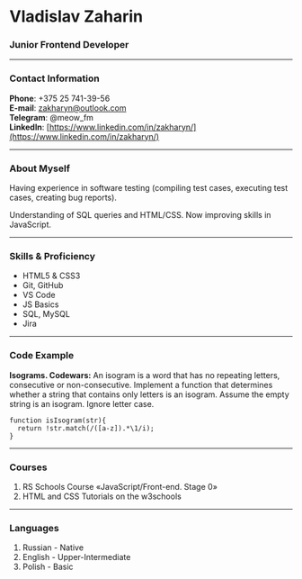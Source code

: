 # Vladislav Zaharin
### Junior Frontend Developer

***

### Contact Information

**Phone**: +375 25 741-39-56  
**E-mail**: zakharyn@outlook.com  
**Telegram**: @meow_fm  
**LinkedIn**: [https://www.linkedin.com/in/zakharyn/](https://www.linkedin.com/in/zakharyn/)  

***

### About Myself

Having experience in software testing (compiling test cases, executing test cases, creating bug reports).

Understanding of SQL queries and HTML/CSS. Now improving skills in JavaScript.

***

### Skills & Proficiency

* HTML5 & CSS3  
* Git, GitHub  
* VS Code  
* JS Basics  
* SQL, MySQL  
* Jira

***

### Code Example

**Isograms. Codewars:** An isogram is a word that has no repeating letters, consecutive or non-consecutive. Implement a function that determines whether a string that contains only letters is an isogram. Assume the empty string is an isogram. Ignore letter case.

```
function isIsogram(str){
  return !str.match(/([a-z]).*\1/i);
}
```

***

### Courses

1. RS Schools Course «JavaScript/Front-end. Stage 0»  
2. HTML and CSS Tutorials on the w3schools  

***

### Languages

1. Russian - Native  
2. English - Upper-Intermediate  
3. Polish - Basic